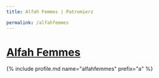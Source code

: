 ```yaml
---
title: Alfah Femmes | Patromierz

permalink: /alfahfemmes
---
```


# [Alfah Femmes](https://patronite.pl/alfahfemmes)

{% include profile.md name="alfahfemmes" prefix="a" %}
